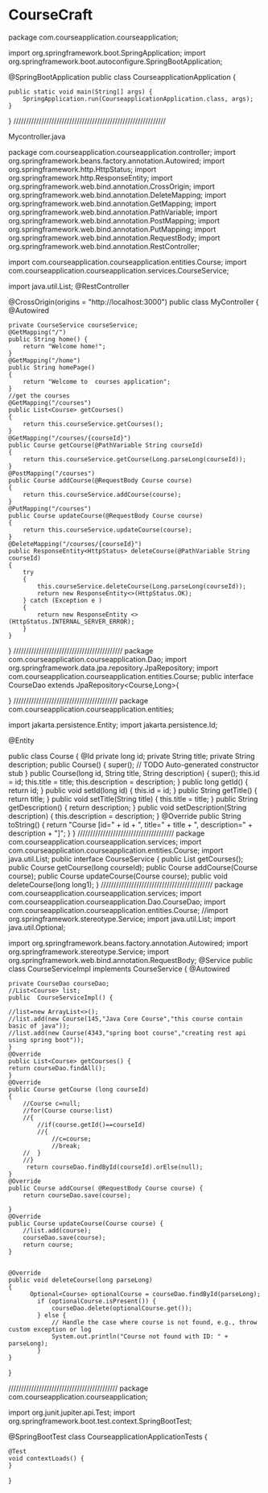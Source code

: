 # CourseCraft
package com.courseapplication.courseapplication;

import org.springframework.boot.SpringApplication;
import org.springframework.boot.autoconfigure.SpringBootApplication;

@SpringBootApplication
public class CourseapplicationApplication {

	public static void main(String[] args) {
		SpringApplication.run(CourseapplicationApplication.class, args);
	}

}
////////////////////////////////////////////////////////////

Mycontroller.java

package com.courseapplication.courseapplication.controller;
import org.springframework.beans.factory.annotation.Autowired;
import org.springframework.http.HttpStatus;
import org.springframework.http.ResponseEntity;
import org.springframework.web.bind.annotation.CrossOrigin;
import org.springframework.web.bind.annotation.DeleteMapping;
import org.springframework.web.bind.annotation.GetMapping;
import org.springframework.web.bind.annotation.PathVariable;
import org.springframework.web.bind.annotation.PostMapping;
import org.springframework.web.bind.annotation.PutMapping;
import org.springframework.web.bind.annotation.RequestBody;
import org.springframework.web.bind.annotation.RestController;

import com.courseapplication.courseapplication.entities.Course;
import com.courseapplication.courseapplication.services.CourseService;

import java.util.List;
@RestController

@CrossOrigin(origins = "http://localhost:3000") 
public class MyController {
	@Autowired
	
	private CourseService courseService;
    @GetMapping("/")
    public String home() {
        return "Welcome home!";
    }
	@GetMapping("/home")
	public String homePage()
	{
		return "Welcome to  courses application";
	}
	//get the courses
	@GetMapping("/courses")
	public List<Course> getCourses()
	{
		return this.courseService.getCourses();
	}
	@GetMapping("/courses/{courseId}")
	public Course getCourse(@PathVariable String courseId)
	{
		return this.courseService.getCourse(Long.parseLong(courseId));
	}
	@PostMapping("/courses")
	public Course addCourse(@RequestBody Course course) 
	{
		return this.courseService.addCourse(course);
	}
	@PutMapping("/courses")
	public Course updateCourse(@RequestBody Course course)
	{
		return this.courseService.updateCourse(course);
	}
	@DeleteMapping("/courses/{courseId}")
	public ResponseEntity<HttpStatus> deleteCourse(@PathVariable String courseId)
	{
		try
		{
			this.courseService.deleteCourse(Long.parseLong(courseId));
			return new ResponseEntity<>(HttpStatus.OK);
		} catch (Exception e )
		{
			return new ResponseEntity <>(HttpStatus.INTERNAL_SERVER_ERROR);
		}
	}
}
///////////////////////////////////////////
package com.courseapplication.courseapplication.Dao;
import org.springframework.data.jpa.repository.JpaRepository;
import com.courseapplication.courseapplication.entities.Course;
public interface CourseDao extends JpaRepository<Course,Long>{

}
/////////////////////////////////////////
package com.courseapplication.courseapplication.entities;

import jakarta.persistence.Entity;
import jakarta.persistence.Id;

@Entity

public class Course {
	@Id
	private long id;
	private String title;
	private String description;
	public Course() {
		super();
		// TODO Auto-generated constructor stub
	}
	public Course(long id, String title, String description) {
		super();
		this.id = id;
		this.title = title;
		this.description = description;
	}
	public long getId() {
		return id;
	}
	public void setId(long id) {
		this.id = id;
	}
	public String getTitle() {
		return title;
	}
	public void setTitle(String title) {
		this.title = title;
	}
	public String getDescription() {
		return description;
	}
	public void setDescription(String description) {
		this.description = description;
	}
	@Override
	public String toString() {
		return "Course [id=" + id + ", title=" + title + ", description=" + description + "]";
	}
}
//////////////////////////////////////
package com.courseapplication.courseapplication.services;
import com.courseapplication.courseapplication.entities.Course;
import java.util.List;
public interface CourseService {
public List<Course> getCourses();
public Course getCourse(long courseId);
public  Course addCourse(Course course);
public Course updateCourse(Course course);
public void deleteCourse(long long1);
}
////////////////////////////////////////////
package com.courseapplication.courseapplication.services;
import com.courseapplication.courseapplication.Dao.CourseDao;
import com.courseapplication.courseapplication.entities.Course;
//import org.springframework.stereotype.Service;
import java.util.List;
import java.util.Optional;


import org.springframework.beans.factory.annotation.Autowired;
import org.springframework.stereotype.Service;
import org.springframework.web.bind.annotation.RequestBody;
@Service
public class CourseServiceImpl implements CourseService {
	@Autowired
	
	private CourseDao courseDao;
	//List<Course> list;
	public  CourseServiceImpl() {
		
	//list=new ArrayList<>();
	//list.add(new Course(145,"Java Core Course","this course contain basic of java"));
	//list.add(new Course(4343,"spring boot course","creating rest api using spring boot"));
	}
	@Override
	public List<Course> getCourses() {
	return courseDao.findAll();
	}
	@Override
	public Course getCourse (long courseId)
	{
		//Course c=null;
		//for(Course course:list)
		//{
			//if(course.getId()==courseId)
			//{
				//c=course;
				//break;
		//	}
		//}
		 return courseDao.findById(courseId).orElse(null);
	}
	@Override
	public Course addCourse( @RequestBody Course course) {
		return courseDao.save(course);
		
	}
	@Override
	public Course updateCourse(Course course) {
		//list.add(course);
		courseDao.save(course);
		return course;
	}
	
	
	@Override
	public void deleteCourse(long parseLong)
	{
		  Optional<Course> optionalCourse = courseDao.findById(parseLong);
		    if (optionalCourse.isPresent()) {
		        courseDao.delete(optionalCourse.get());
		    } else {
		        // Handle the case where course is not found, e.g., throw custom exception or log
		        System.out.println("Course not found with ID: " + parseLong);
		    }
	}
}
	
///////////////////////////////////////////
package com.courseapplication.courseapplication;

import org.junit.jupiter.api.Test;
import org.springframework.boot.test.context.SpringBootTest;

@SpringBootTest
class CourseapplicationApplicationTests {

	@Test
	void contextLoads() {
	}

}

	

